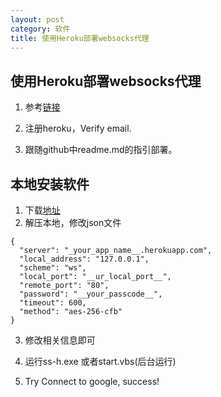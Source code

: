 ```yaml
---
layout: post 
category: 软件
title: 使用Heroku部署websocks代理
---
```


## 使用Heroku部署websocks代理

1. 参考[链接](https://github.com/onplus/shadowsocks-heroku)

2. 注册heroku，Verify email.

3. 跟随github中readme.md的指引部署。



## 本地安装软件

1. 下载[地址](https://github.com/onplus/shadowsocks-heroku/releases)
2. 解压本地，修改json文件
```
{
  "server": "_your_app_name__.herokuapp.com",  
  "local_address": "127.0.0.1",
  "scheme": "ws",
  "local_port": "__ur_local_port__",
  "remote_port": "80",
  "password": "__your_passcode__",
  "timeout": 600,
  "method": "aes-256-cfb"
}
```

3. 修改相关信息即可

4. 运行ss-h.exe 或者start.vbs(后台运行)

5. Try Connect to google, success!